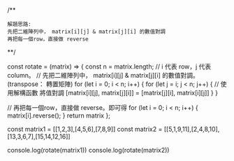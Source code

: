
/**

    解題思路:
    先把二維陣列中， matrix[i][j] & matrix[j][i] 的數值對調
    再把每一個row，直接做 reverse

**/

const rotate = (matrix) => {
  const n = matrix.length;
  // i 代表 row，j 代表 column。
  // 先把二維陣列中， matrix[i][j] & matrix[j][i] 的數值對調。(transpose： 轉置矩陣)
  for (let i = 0; i < n; i++) {
    for (let j = i; j < n; j++) {
      // 使用解構函數 將值對調
      [matrix[i][j], matrix[j][i]] = [matrix[j][i], matrix[i][j]]
    }
  }

  // 再把每一個row，直接做 reverse。即可得
  for (let i = 0; i < n; i++) {
    matrix[i].reverse();
  }
  return matrix
};

const matrix1 = [[1,2,3],[4,5,6],[7,8,9]]
const matrix2 = [[5,1,9,11],[2,4,8,10],[13,3,6,7],[15,14,12,16]]

console.log(rotate(matrix1))
console.log(rotate(matrix2))
